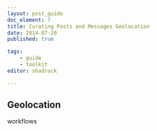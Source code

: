 ```yaml
---
layout: post_guide
doc_element: 7
title: Curating Posts and Messages Geolocation
date: 2014-07-20
published: true

tags:
	- guide
	- toolkit
editor: shadrock

---
```


## Geolocation

workflows


